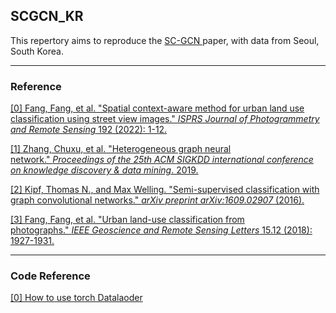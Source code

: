 ## SCGCN_KR
<p>This repertory aims to reproduce the <a href = "https://www.sciencedirect.com/science/article/abs/pii/S0924271622001988"> SC-GCN </a> paper, with data from Seoul, South Korea. </p>

---
### Reference 
[[0] Fang, Fang, et al. "Spatial context-aware method for urban land use classification using street view images." *ISPRS Journal of Photogrammetry and Remote Sensing* 192 (2022): 1-12.](https://www.sciencedirect.com/science/article/abs/pii/S0924271622001988)

[[1] Zhang, Chuxu, et al. "Heterogeneous graph neural network." *Proceedings of the 25th ACM SIGKDD international conference on knowledge discovery & data mining*. 2019.](https://arxiv.org/pdf/1909.10248.pdf)

[[2] Kipf, Thomas N., and Max Welling. "Semi-supervised classification with graph convolutional networks." *arXiv preprint arXiv:1609.02907* (2016).](https://arxiv.org/pdf/1609.02907.pdf)

[[3] Fang, Fang, et al. "Urban land-use classification from photographs." *IEEE Geoscience and Remote Sensing Letters* 15.12 (2018): 1927-1931.](https://ieeexplore.ieee.org/abstract/document/8447270)

---
### Code Reference
<a href = "https://tutorials.pytorch.kr/beginner/basics/data_tutorial.html"> [0] How to use torch Datalaoder </a>